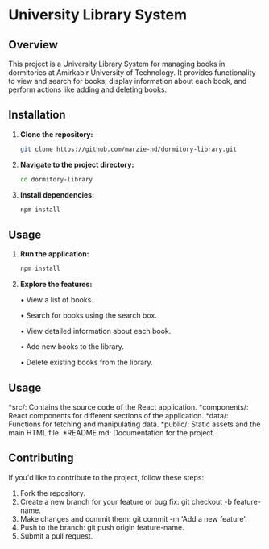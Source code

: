# University Library System

## Overview

This project is a University Library System for managing books in dormitories at Amirkabir University of Technology. It provides functionality to view and search for books, display information about each book, and perform actions like adding and deleting books.

## Installation

1. **Clone the repository:**

   ```bash
   git clone https://github.com/marzie-nd/dormitory-library.git

2. **Navigate to the project directory:**

   ```bash
   cd dormitory-library
   
3. **Install dependencies:**

   ```bash
   npm install

## Usage

1. **Run the application:**

   ```bash
   npm install

2. **Explore the features:**

   •	View a list of books.

   •	Search for books using the search box.

   •	View detailed information about each book.

   •	Add new books to the library.

   •	Delete existing books from the library.


## Usage

*src/: Contains the source code of the React application.
  *components/: React components for different sections of the application.
  *data/: Functions for fetching and manipulating data.
*public/: Static assets and the main HTML file.
*README.md: Documentation for the project.

## Contributing

If you'd like to contribute to the project, follow these steps:

1. Fork the repository.
2. Create a new branch for your feature or bug fix: git checkout -b feature-name.
3. Make changes and commit them: git commit -m 'Add a new feature'.
4. Push to the branch: git push origin feature-name.
5. Submit a pull request.
